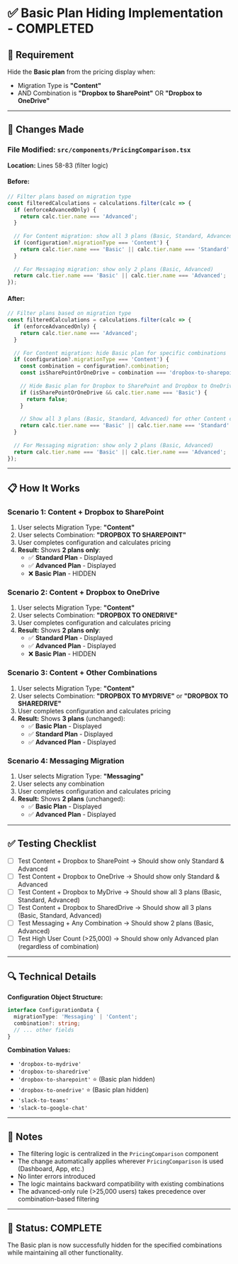 # ✅ Basic Plan Hiding Implementation - COMPLETED

## 🎯 **Requirement**

Hide the **Basic plan** from the pricing display when:
- Migration Type is **"Content"**
- AND Combination is **"Dropbox to SharePoint"** OR **"Dropbox to OneDrive"**

---

## 🔧 **Changes Made**

### **File Modified:** `src/components/PricingComparison.tsx`

**Location:** Lines 58-83 (filter logic)

#### **Before:**
```typescript
// Filter plans based on migration type
const filteredCalculations = calculations.filter(calc => {
  if (enforceAdvancedOnly) {
    return calc.tier.name === 'Advanced';
  }
  
  // For Content migration: show all 3 plans (Basic, Standard, Advanced)
  if (configuration?.migrationType === 'Content') {
    return calc.tier.name === 'Basic' || calc.tier.name === 'Standard' || calc.tier.name === 'Advanced';
  }
  
  // For Messaging migration: show only 2 plans (Basic, Advanced)
  return calc.tier.name === 'Basic' || calc.tier.name === 'Advanced';
});
```

#### **After:**
```typescript
// Filter plans based on migration type
const filteredCalculations = calculations.filter(calc => {
  if (enforceAdvancedOnly) {
    return calc.tier.name === 'Advanced';
  }
  
  // For Content migration: hide Basic plan for specific combinations
  if (configuration?.migrationType === 'Content') {
    const combination = configuration?.combination;
    const isSharePointOrOneDrive = combination === 'dropbox-to-sharepoint' || combination === 'dropbox-to-onedrive';
    
    // Hide Basic plan for Dropbox to SharePoint and Dropbox to OneDrive combinations
    if (isSharePointOrOneDrive && calc.tier.name === 'Basic') {
      return false;
    }
    
    // Show all 3 plans (Basic, Standard, Advanced) for other Content combinations
    return calc.tier.name === 'Basic' || calc.tier.name === 'Standard' || calc.tier.name === 'Advanced';
  }
  
  // For Messaging migration: show only 2 plans (Basic, Advanced)
  return calc.tier.name === 'Basic' || calc.tier.name === 'Advanced';
});
```

---

## 📋 **How It Works**

### **Scenario 1: Content + Dropbox to SharePoint**
1. User selects Migration Type: **"Content"**
2. User selects Combination: **"DROPBOX TO SHAREPOINT"**
3. User completes configuration and calculates pricing
4. **Result:** Shows **2 plans only**:
   - ✅ **Standard Plan** - Displayed
   - ✅ **Advanced Plan** - Displayed
   - ❌ **Basic Plan** - HIDDEN

### **Scenario 2: Content + Dropbox to OneDrive**
1. User selects Migration Type: **"Content"**
2. User selects Combination: **"DROPBOX TO ONEDRIVE"**
3. User completes configuration and calculates pricing
4. **Result:** Shows **2 plans only**:
   - ✅ **Standard Plan** - Displayed
   - ✅ **Advanced Plan** - Displayed
   - ❌ **Basic Plan** - HIDDEN

### **Scenario 3: Content + Other Combinations**
1. User selects Migration Type: **"Content"**
2. User selects Combination: **"DROPBOX TO MYDRIVE"** or **"DROPBOX TO SHAREDRIVE"**
3. User completes configuration and calculates pricing
4. **Result:** Shows **3 plans** (unchanged):
   - ✅ **Basic Plan** - Displayed
   - ✅ **Standard Plan** - Displayed
   - ✅ **Advanced Plan** - Displayed

### **Scenario 4: Messaging Migration**
1. User selects Migration Type: **"Messaging"**
2. User selects any combination
3. User completes configuration and calculates pricing
4. **Result:** Shows **2 plans** (unchanged):
   - ✅ **Basic Plan** - Displayed
   - ✅ **Advanced Plan** - Displayed

---

## ✅ **Testing Checklist**

- [ ] Test Content + Dropbox to SharePoint → Should show only Standard & Advanced
- [ ] Test Content + Dropbox to OneDrive → Should show only Standard & Advanced
- [ ] Test Content + Dropbox to MyDrive → Should show all 3 plans (Basic, Standard, Advanced)
- [ ] Test Content + Dropbox to SharedDrive → Should show all 3 plans (Basic, Standard, Advanced)
- [ ] Test Messaging + Any Combination → Should show 2 plans (Basic, Advanced)
- [ ] Test High User Count (>25,000) → Should show only Advanced plan (regardless of combination)

---

## 🔍 **Technical Details**

**Configuration Object Structure:**
```typescript
interface ConfigurationData {
  migrationType: 'Messaging' | 'Content';
  combination?: string;
  // ... other fields
}
```

**Combination Values:**
- `'dropbox-to-mydrive'`
- `'dropbox-to-sharedrive'`
- `'dropbox-to-sharepoint'` ⭐ (Basic plan hidden)
- `'dropbox-to-onedrive'` ⭐ (Basic plan hidden)
- `'slack-to-teams'`
- `'slack-to-google-chat'`

---

## 📝 **Notes**

- The filtering logic is centralized in the `PricingComparison` component
- The change automatically applies wherever `PricingComparison` is used (Dashboard, App, etc.)
- No linter errors introduced
- The logic maintains backward compatibility with existing combinations
- The advanced-only rule (>25,000 users) takes precedence over combination-based filtering

---

## 🎉 **Status: COMPLETE**

The Basic plan is now successfully hidden for the specified combinations while maintaining all other functionality.

